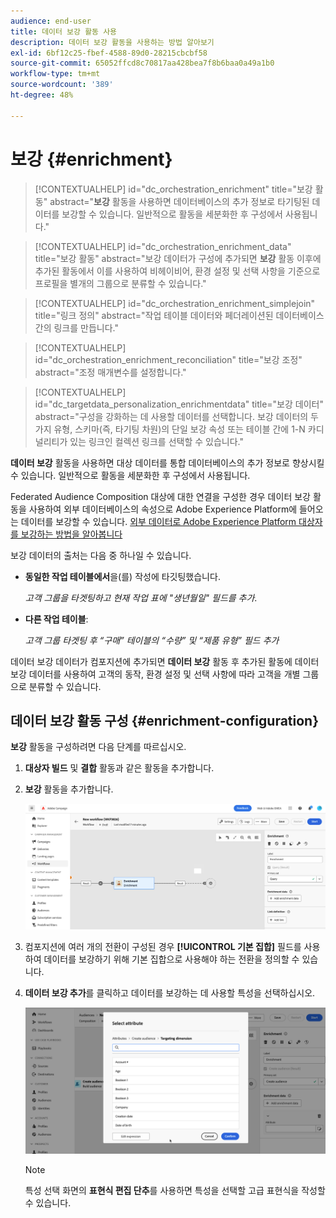 ```yaml
---
audience: end-user
title: 데이터 보강 활동 사용
description: 데이터 보강 활동을 사용하는 방법 알아보기
exl-id: 6bf12c25-fbef-4588-89d0-28215cbcbf58
source-git-commit: 65052ffcd8c70817aa428bea7f8b6baa0a49a1b0
workflow-type: tm+mt
source-wordcount: '389'
ht-degree: 48%

---
```


# 보강 {#enrichment}

>[!CONTEXTUALHELP]
>id="dc_orchestration_enrichment"
>title="보강 활동"
>abstract="**보강** 활동을 사용하면 데이터베이스의 추가 정보로 타기팅된 데이터를 보강할 수 있습니다. 일반적으로 활동을 세분화한 후 구성에서 사용됩니다."

>[!CONTEXTUALHELP]
>id="dc_orchestration_enrichment_data"
>title="보강 활동"
>abstract="보강 데이터가 구성에 추가되면 **보강** 활동 이후에 추가된 활동에서 이를 사용하여 비헤이비어, 환경 설정 및 선택 사항을 기준으로 프로필을 별개의 그룹으로 분류할 수 있습니다."

>[!CONTEXTUALHELP]
>id="dc_orchestration_enrichment_simplejoin"
>title="링크 정의"
>abstract="작업 테이블 데이터와 페더레이션된 데이터베이스 간의 링크를 만듭니다."

>[!CONTEXTUALHELP]
>id="dc_orchestration_enrichment_reconciliation"
>title="보강 조정"
>abstract="조정 매개변수를 설정합니다."

>[!CONTEXTUALHELP]
>id="dc_targetdata_personalization_enrichmentdata"
>title="보강 데이터"
>abstract="구성을 강화하는 데 사용할 데이터를 선택합니다. 보강 데이터의 두 가지 유형, 스키마(즉, 타기팅 차원)의 단일 보강 속성 또는 테이블 간에 1-N 카디널리티가 있는 링크인 컬렉션 링크를 선택할 수 있습니다."

**데이터 보강** 활동을 사용하면 대상 데이터를 통합 데이터베이스의 추가 정보로 향상시킬 수 있습니다. 일반적으로 활동을 세분화한 후 구성에서 사용됩니다.

Federated Audience Composition 대상에 대한 연결을 구성한 경우 데이터 보강 활동을 사용하여 외부 데이터베이스의 속성으로 Adobe Experience Platform에 들어오는 데이터를 보강할 수 있습니다. [외부 데이터로 Adobe Experience Platform 대상자를 보강하는 방법을 알아봅니다](../../connections/destinations.md)

보강 데이터의 출처는 다음 중 하나일 수 있습니다.

* **동일한 작업 테이블에서**&#x200B;을(를) 작성에 타깃팅했습니다.

  *고객 그룹을 타겟팅하고 현재 작업 표에 &quot;생년월일&quot; 필드를 추가*.

* **다른 작업 테이블**:

  *고객 그룹 타겟팅 후 “구매” 테이블의 “수량” 및 “제품 유형” 필드 추가*

데이터 보강 데이터가 컴포지션에 추가되면 **데이터 보강** 활동 후 추가된 활동에 데이터 보강 데이터를 사용하여 고객의 동작, 환경 설정 및 선택 사항에 따라 고객을 개별 그룹으로 분류할 수 있습니다.

<!--For instance, you can add to the working table information related to customers' purchases and use this data to personalize emails with their latest purchase or the amount spent on these purchases.-->

## 데이터 보강 활동 구성 {#enrichment-configuration}

**보강** 활동을 구성하려면 다음 단계를 따르십시오.

1. **대상자 빌드** 및 **결합** 활동과 같은 활동을 추가합니다.
1. **보강** 활동을 추가합니다.

   ![](../assets/enrichment.png)

1. 컴포지션에 여러 개의 전환이 구성된 경우 **[!UICONTROL 기본 집합]** 필드를 사용하여 데이터를 보강하기 위해 기본 집합으로 사용해야 하는 전환을 정의할 수 있습니다.

1. **데이터 보강 추가**&#x200B;를 클릭하고 데이터를 보강하는 데 사용할 특성을 선택하십시오.

   ![](../assets/enrichment-add.png)

   >[!NOTE]
   >
   >특성 선택 화면의 **표현식 편집 단추**&#x200B;를 사용하면 특성을 선택할 고급 표현식을 작성할 수 있습니다.

<!--PAS VU SUR INSTANCE: You can select two types of enrichment data: a single enrichment attribute from the target dimension, or a collection link. Each of these types is detailed in the examples below:

    * [Single enrichment attribute](#single-attribute)
    * [Collection lnk](#collection-link)-->

<!--
## Examples {#example}

### Single enrichment attribute {#single-attribute}

Here, we are just adding a single enrichment attribute, for example, the date of birth. Follow these steps:

1. Click inside the **Attribute** field.
1. Select a simple field from the schema, also known as targeting dimension, the date of birth in our example. 
1. Click **Confirm**.
-->
<!--### Collection link {#collection-link}

In this more complex use case, we will select a collection link which is a link with a 1-N cardinality between tables. Let's retrieve the three latest purchases that are less than 100$. For this you need to define:

* an enrichment attribute: the **Total amount** field
* the number of lines to retrieve: 3
* a filter: filter out items that are greater than 100$
* a sorting: descendant sorting on the **Order date** field. 

#### Add the attribute {#add-attribute}

This is where you select the collection link to use as enrichment data.

1. Click inside the **Attribute** field.
1. Click **Display advanced attributes**.
1. Select the **Total amount** field from the **Purchases** table. 

#### Define the collection settings{#collection-settings}

Then, define how the data is collected and the number of records to retrieve.

1. Select **Collect data** in the **Select how the data is collected** drop-down.
1. Type "3" in the **Lines to retrieve (Columns to create)** field. 

If you want, for example, to get the average amount of purchases for a customer, select **Aggregated data** instead, and select **Average** in the **Aggregate function** drop-down.

#### Define the filters{#collection-filters}

Here, we define the maximum value for the enrichment attribute. We filter out items that are greater than 100$. [Learn how to work with the query modeler](../../query/query-modeler-overview.md)

1. Click **Edit filters**.
1. Add the two following filters: **Total amount** exists AND **Total amount** is less than 100. The first one filters NULL values as they would appear as the greatest value.
1. Click **Confirm**.

#### Define the sorting{#collection-sorting}

We now need to apply sorting in order to retrieve the three **latest** purchases.

1. Activate the **Enable sorting** option.
1. Click inside the **Attribute** field.
1. Select the **Order date** field.
1. Click **Confirm**. 
1. Select **Descending** from the **Sort** drop-down.-->
